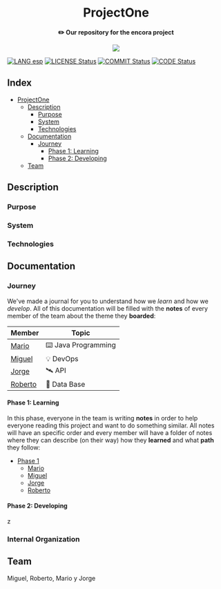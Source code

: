<div align="center">
    <h1>ProjectOne</h1>
    <b>✏️ Our repository for the encora project</b>
</div>

<p align="center">
  <img src="https://github.com/OutatimeSoftware/ProjectOne/blob/main/Img/header.png">
</p>

<!-- Badges  -->

[![LANG esp](https://img.shields.io/badge/Leelo%20en-Espa%C3%B1ol-yellow?style=flat-square)](https://github.com/OutatimeSoftware/ProjectOne/blob/main/README_esp.md) [![LICENSE Status](https://img.shields.io/github/license/OutatimeSoftware/ProjectOne?style=flat-square)](https://github.com/OutatimeSoftware/ProjectOne/blob/main/LICENSE) [![COMMIT Status](https://img.shields.io/github/last-commit/OutatimeSoftware/ProjectOne?label=Last%20commit&style=flat-square)](https://github.com/OutatimeSoftware/ProjectOne/graphs/contributors) [![CODE Status](https://img.shields.io/github/languages/top/OutatimeSoftware/ProjectOne?style=flat-square)](#)


## Index

-   [ProjectOne](#)
    -   [Description](#description)
        -   [Purpose](#)
        -   [System](#)
        -   [Technologies](#)
    -   [Documentation](#documentation)
        -   [Journey](#Journey)
            -   [Phase 1: Learning](#)
            -   [Phase 2: Developing](#)
    -   [Team](#team)

## Description

### Purpose

### System

### Technologies

## Documentation

### Journey

We've made a journal for you to understand how we *learn* and how we *develop*. All of this documentation will be filled with the **notes** of every member of the team about the theme they **boarded**:

| Member  | Topic            |
|---------|------------------|
| [Mario](https://github.com/MarioJChanZurita)   | ⌨️ Java Programming |
| [Miguel](https://github.com/MiguelRAvila)  | 💡 DevOps           |
| [Jorge](https://github.com/imreyesjorge)   | 🛰️ API              |
| [Roberto](https://github.com/Apoquinto) | 💽 Data Base        |

#### Phase 1: Learning

In this phase, everyone in the team is writing **notes** in order to help everyone reading this project and want to do something similar. All notes will have an specific order and every member will have a folder of notes where they can describe (on their way) how they **learned** and what **path** they follow:

-   [Phase 1](https://github.com/OutatimeSoftware/ProjectOne/tree/main/Docs/Phase%201)
    -   [Mario](https://github.com/OutatimeSoftware/ProjectOne/tree/main/Docs/Phase%201/Mario)
    -   [Miguel](https://github.com/OutatimeSoftware/ProjectOne/tree/main/Docs/Phase%201/Miguel)
    -   [Jorge](https://github.com/OutatimeSoftware/ProjectOne/tree/main/Docs/Phase%201/Jorge)
    -   [Roberto](https://github.com/OutatimeSoftware/ProjectOne/tree/main/Docs/Phase%201/Roberto)


#### Phase 2: Developing
z
### Internal Organization

## Team
Miguel, Roberto, Mario y Jorge
